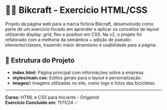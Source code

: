 # 🚴‍♀️ Bikcraft - Exercício HTML/CSS

Projeto da página web para a marca fictícia Bikcraft, desenvolvido como parte de um exercício focado em aprender e aplicar os conceitos de layout utilizando display: grid, flex e position em CSS. Na v2, o projeto foi refatorado com a melhoria da semântica + adição de pseudo-elements/classes, trazendo maior dinamismo e usabilidade para a página.

## 📂 Estrutura do Projeto

- **index.html:** Página principal com informações sobre a empresa.
- **styles/main.css:** Estilos gerais para o layout e personalização.
- **images/:** Imagens utilizadas no site, como logo e fotos das bicicletas.

----

**Curso:** HTML e CSS para Iniciante - Origamid <br>
**Exercício Concluído em:** 11/11/24 ✅
